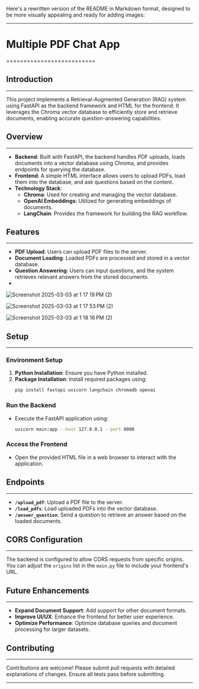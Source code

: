 Here's a rewritten version of the README in Markdown format, designed to be more visually appealing and ready for adding images:

---

# Multiple PDF Chat App
==========================

## Introduction
---------------

This project implements a Retrieval-Augmented Generation (RAG) system using FastAPI as the backend framework and HTML for the frontend. It leverages the Chroma vector database to efficiently store and retrieve documents, enabling accurate question-answering capabilities.

## Overview
------------

- **Backend**: Built with FastAPI, the backend handles PDF uploads, loads documents into a vector database using Chroma, and provides endpoints for querying the database.
- **Frontend**: A simple HTML interface allows users to upload PDFs, load them into the database, and ask questions based on the content.
- **Technology Stack**:
  - **Chroma**: Used for creating and managing the vector database.
  - **OpenAI Embeddings**: Utilized for generating embeddings of documents.
  - **LangChain**: Provides the framework for building the RAG workflow.

## Features
------------

- **PDF Upload**: Users can upload PDF files to the server.
- **Document Loading**: Loaded PDFs are processed and stored in a vector database.
- **Question Answering**: Users can input questions, and the system retrieves relevant answers from the stored documents.
- 


![Screenshot 2025-03-03 at 1 17 19 PM (2)](https://github.com/user-attachments/assets/3b51bc7a-52df-441b-845a-897d4e5a5179)

![Screenshot 2025-03-03 at 1 17 53 PM (2)](https://github.com/user-attachments/assets/03b74682-06d9-436c-992b-e2f769296f24)

![Screenshot 2025-03-03 at 1 18 16 PM (2)](https://github.com/user-attachments/assets/c220d472-5d9a-49b6-913f-6ea22448aa70)

## Setup
---------

### Environment Setup

1. **Python Installation**: Ensure you have Python installed.
2. **Package Installation**: Install required packages using:
   ```bash
   pip install fastapi uvicorn langchain chromadb openai
   ```

### Run the Backend

- Execute the FastAPI application using:
  ```bash
  uvicorn main:app --host 127.0.0.1 --port 8000
  ```

### Access the Frontend

- Open the provided HTML file in a web browser to interact with the application.

## Endpoints
------------

- **`/upload_pdf`**: Upload a PDF file to the server.
- **`/load_pdfs`**: Load uploaded PDFs into the vector database.
- **`/answer_question`**: Send a question to retrieve an answer based on the loaded documents.

## CORS Configuration
---------------------

The backend is configured to allow CORS requests from specific origins. You can adjust the `origins` list in the `main.py` file to include your frontend's URL.

## Future Enhancements
----------------------

- **Expand Document Support**: Add support for other document formats.
- **Improve UI/UX**: Enhance the frontend for better user experience.
- **Optimize Performance**: Optimize database queries and document processing for larger datasets.

## Contributing
--------------

Contributions are welcome! Please submit pull requests with detailed explanations of changes. Ensure all tests pass before submitting.

---


